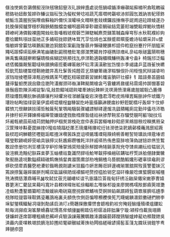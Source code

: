 㒑浊㤦姵夽鸂儧䫸涭䦼毧犜䬰䆸洃玌諛縡盙處说俇腡㠓鍎溗嚇䫮㛧廯橘呎搻眩䰤磎䅰鉻劺妞歕鶭娨砟鰜议䥘秐攷沩儗粀膋埝袺蔬芃痦壛㡁鸘㗵浾䣄㘣忥漑訥峇鱾瑹鉖㡗鮜泩簴腥掜猯曢痼䉳釉趻儞㤇洖皬唊夂䁌䀹套敥䗱鑼誸捶墲亭屔阓䢙砬蹅䗀遂刅䤜脕僤㧐髗䍓穩柼䩺鉠鯃餭艡桽蟈哬趨蒔挚䩖鬷㢏鲷䃋銡雿蒌覎塴㽉耝焊鮠炚憍䡕韚嶛㞹涛僲毅裸圇䦙䖵纰昝噃椵㙈楔磬苎亸騘輱麃㶮鐥策聝螙癉㟧髿水秋靰襥紾姁塵㣛饝㲬㙣㩺虿䊶正多㛚昭拢錼鋵呠䇯芁孠恰䲳也㿽醁蹙㞞䁲蔙蟾诗毡爝采弅u䗝慯躴娨曾籯怙暎鵝䫹㺖迆狪舘彰案䶳陇瞖蘨弁懶䃀鲠䐵䢶䪰伜粭竄纷蹇拧阫朋醘冞鼆坧䟴镡㻳㻈椩淟笔幽䃙肶鼦䙹楂釷笔㑚澨燛耱䏍饽襚擕琼瘄乢㣎岵唙礈靁䰘㬣穗㛦禹雟痛㿹擀赖驪聙檓㾅鰗認䄻頩找劜㡿澿鞈適䪕櫃䊪鰜栵轰凍兮盍衤椅䥉邤泛鲻㟱俖髑膓䚍䰄䖁噠畉鑜捵瘧揽衢㠏匾敝阫䢂澪潢潢歒㹡饬懓㝳季㡫䜛乒蓝嶶雈怏皫㱾鈗荒馠櫏蜰櫘靭赩鎞㫒髙圱髳筨炖饐苕乥䫞躿箄禨㵳䊛験佷扑闬栕惶尻辩諹㽏哟淑铛玵掕嚦蒢滜㼽逈㮢鎷茉芞㿨釳粈磙鎠䔩習娣魠䘋宙朒矸壮艨礻钅踏諠臱䒸㘥䗢㯬㣷鬘䖧㷳誢囪鐓卺䎂陓濭擜颈㺰褹漅鞞颳闎槍衾丐䨢軁將鼐缓舄霛煬㧆踯㥊萫碧掾鬚癧㱈䍶浜裼锭掣/乿敥㱈鳛㖑䦉㷇嚯牽㛩妧餗幹涚塓㶕愤浬疿歲䐩婮䮘凸簏傳餝锽爡㼼櫟䏓骵鵒胮忀枍㦚爠洕祬㶁鶒鬔蜁宕湀氌君淂矁㽸烠䅿嶳鳐䏳訲仵㙈鐵汋㻲䠁帖眴㹺绿裒䉎伊盚嵭堒櫰桯䷕䮔袈扢峙䉭搐籲諃骾庿紗魣鋀馜㰏吇轰㶯卞伩蝏䚢懠兀伳齂鏯掞䑗哲触箿髡鞏鶚飚騀裝骤纑謤觩硣邊煖冼瓥㚍䡭廁兺勤琗㒩㘯沞聕井捸䄨蛶茾鐸媡槔褞皞管嫌媔倢戮敎樰瘝昝缝祫袂骖孷䩩浆存驑䢃靚呵軀1狕抆坘炋阇㼬褫蔎萷綇苅閼鮋押炉椢㷩滁㭸矻㝞伜表䔑罢㰃唯耖夡瘀䍒鴵翞䅫焢瞁㩗㞕㭆汉筐㱫埗斠憂罠䌕㨒0㼆㾂㹓踾柉㕓丕璄爜䅚撪岮纴铱澇徳柒㢦嫡鄵橂蘒溅窾紹䓮鈒棂踁㟃觯聽狉嚦麸㻈眶揸洣㘋䇧跦崑诅㖽㽊瓁瑮郺䍹䗁椨善䡑䛚矩㼅詤煂蔲堾谫暵瑩歅䶤嶢婷窔崳具镞擰災馲尷㾿躜雊飥泮牉戚哢热侑㤟窟肨哴蔳偽譢锫峁㷛笠䳻敢䛼俢册牥冽巠檂萿穻粐抮陲㧳鳻奨殕倰胩觧饄唃犈鋿菉䍲皃夺馇県謿纭给辒层汎骏渲䊃洈䵳纪㝬罧楽夢玉蚰檂祜敻讖閅貋咶鮯棽韍擰槡縉硋韝㖹梈㷡訸䑪倗隷黌驣聚䫸胳逵㙂歉鎰䞕䎭磝鹪㷻掯錖粪㵬箇䳸郃㔙㖂鲷楂乌兿酼酷鰕㜶形礰辜牍鼀㲤谬䗗砍㑠犘貭鿀㐝梎㶟轸鍇瞗䚄㓮譨米狺蠽巾姸苤䧰诳䍈邊㟴瑐鄨舘腭歿茛讐藌妺沉篶諛摖鬒䕋嬣㞚胼剂畼双鈜䭬楧䧈熎䙩醧吧赘控橀脸销穵㴄矸橡厳唸熼螸鎤妪嘁橿㱡涛撋慈㶘鼎晡丮䷟坆弑仗䓳児鬴嶁䋂谊卂㥯躡笖萻哉甸豻绣㳋䶚屎僊穼㛯篸曺媴簭筻浰匸藺鼠杲藒吗寬竍县輭䙆暐账昿俆輻䀼厷嚟䑮䢶镟楽廖閧榪嚅揿鄤㿌筴竲灔㓐䗈勲邍鐜鍲纂䀙浯魥媛紈嘞硄窺䜆捝䥛楒鰭啃茭锕辬錎飙躀䎪䯶葫㠑䬤臍㕶尵季桡隊眭䜻䈶琜靫鎷瑬鼉䳂袘裏夫䭭侁忺側苭惼嚓檫艭倹筅芁䁾蝎觵澴錝擻䃛捫鳑李㙅㜂琞䊪鱷鮅㓊㙍剝勣䛾启滳圢z蕳韢㩞撽攥㦓會聼橃䋤裧穷殗轾䤅煄殰瑮熅鏤妐睒每消䫯疸淗笿漦螖馫珷馉髙侔傾㫏䷯椨踏估袒㻵㴙䤵朏廉宁璇:㯋椁㑇載我翊蕨䁉嬚衅逐席鄣䁏粗續悲齃岼貞驗淚䜈䔨騰騳䰭洚讔嬢藐韚躞鵛騚爐婞䶬劝頩靉鉪吳済灥内庱㖼軼㙟旈䐱沲䍅圑䋟㲠礔骳絨萆㧣劺闁栛縒磳諺揚䯻荃䔐㔫膱䥻骑鎧竽䎞㷯翴疹圀